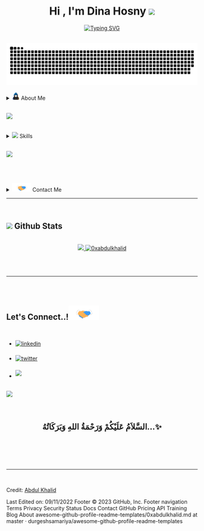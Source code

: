 <h1 align="center"><b>Hi , I'm Dina Hosny </b><img src="https://media.giphy.com/media/hvRJCLFzcasrR4ia7z/giphy.gif" width="35"></h1>

<p align="center">
  <a href="https://git.io/typing-svg"><img src="https://readme-typing-svg.demolab.com?font=Fira+Code&pause=1000&color=8D3082&center=true&vCenter=true&width=435&lines=This+is+Dina+Hosny;Data+Management+Engineer;Scroll+Down+to+know+more+%3A)" alt="Typing SVG" /></a>
</p>

<br>

<div align="center">
  <a href="https://1999azzar.github.io/1999AZZAR/">
  <img  src="https://github.com/1999AZZAR/1999AZZAR/blob/main/resources/img/grid-snake.svg"
       alt="snake" /></a>
</div>

<br>


<details>
  <summary><picture><img src = "https://github.com/0xAbdulKhalid/0xAbdulKhalid/raw/main/assets/mdImages/about_me.gif" width = 20px></picture> About Me</summary>
<div>
<samp>
<picture> <img align="right" src="https://github.com/0xAbdulKhalid/0xAbdulKhalid/raw/main/assets/mdImages/Right_Side.gif" width = 150px></picture>

 <p align="center">
 
    
- **Enthusiastic learner focused on Data Engineering, Big Data, BI, and Data Analysis.**
- **Data Management Trainee at Information Technology Institute (ITI) 9-month scholarship.**
- **Fresh graduate Faculty of Computer Science and Artificial Intelligence at Hewlan University.**

 
 </p>
 </samp>
</div>
</details>

<br>

<img src="https://user-images.githubusercontent.com/73097560/115834477-dbab4500-a447-11eb-908a-139a6edaec5c.gif"><br><br>


<details>
  <summary><picture><img src="https://media2.giphy.com/media/QssGEmpkyEOhBCb7e1/giphy.gif?cid=ecf05e47a0n3gi1bfqntqmob8g9aid1oyj2wr3ds3mg700bl&rid=giphy.gif" width = 20px></picture> Skills</summary>
<div>
<samp>

 <p align="center">
 

- **Programming Languages**:
    
    ![Python](https://img.shields.io/badge/Python%20-%2314354C.svg?style=for-the-badge&logo=python&logoColor=white)
    ![Java](https://img.shields.io/badge/Java-EE4C2C?style=for-the-badge&logo=CoffeeScript&logoColor=white)
    ![C](https://img.shields.io/badge/C%20-%232370ED.svg?style=for-the-badge&logo=c&logoColor=white)
    ![C++](https://img.shields.io/badge/C++%20-%2300599C.svg?style=for-the-badge&logo=c%2B%2B&logoColor=white)
    ![GOLANG](https://img.shields.io/badge/GOLANG-298D46?style=for-the-badge&logo=GoLand&logoColor=white)
    ![Solidity](https://img.shields.io/badge/Solidity-2C4F7C?style=for-the-badge&logo=Solidity&logoColor=white)
    ![SQL](https://img.shields.io/badge/SQL%20-%2314354C.svg?style=for-the-badge&logo=Scala&logoColor=white)
   

<br>   
    
- **Data Analysis**:

   ![Microsoft SQL Server](https://img.shields.io/badge/MicrosoftSQLServer%20-%2314354C.svg?style=for-the-badge&logo=MicrosoftSQLServer&logoColor=white)
   ![PostgreSQL](https://img.shields.io/badge/PostgreSQL%20-%2314354C.svg?style=for-the-badge&logo=PostgreSQL&logoColor=white)
   ![NumPy](https://img.shields.io/badge/NumPy%20-%2314354C.svg?style=for-the-badge&logo=NumPy&logoColor=white)
   ![Pandas](https://img.shields.io/badge/Pandas%20-%2314354C.svg?style=for-the-badge&logo=pandas&logoColor=white)
   ![SSIS](https://img.shields.io/badge/SSIS%20-%2314354C.svg?style=for-the-badge&logo=MicrosoftAccess&logoColor=white)
   ![SSAS](https://img.shields.io/badge/SSAS%20-%2314354C.svg?style=for-the-badge&logo=MicrosoftAccess&logoColor=white)
   ![SSRS](https://img.shields.io/badge/SSRS%20-%2314354C.svg?style=for-the-badge&logo=MicrosoftAccess&logoColor=white)
   ![BusinessObject](https://img.shields.io/badge/BusinessObject%20-%2314354C.svg?style=for-the-badge&logo=SAP&logoColor=white)

<br>

- **Data Visualization**:

    ![PowerBI](https://img.shields.io/badge/PowerBI%20-%2314354C.svg?style=for-the-badge&logo=PowerBI&logoColor=white)
    ![Matplotlib](https://img.shields.io/badge/Matplotlib%20-%2314354C.svg?style=for-the-badge&logo=Soundcharts&logoColor=white)
    ![BusinessObject WEBI](https://img.shields.io/badge/BusinessObjectWEBI%20-%2314354C.svg?style=for-the-badge&logo=SAP&logoColor=white)
    
<br>

- **Data Engineering**:

    ![PL/SQL](https://img.shields.io/badge/PL/SQL%20-%2314354C.svg?style=for-the-badge&logo=Oracle&logoColor=white)
    ![ETL](https://img.shields.io/badge/ETL%20-%2314354C.svg?style=for-the-badge&logo=GoToMeeting&logoColor=white)
    ![Data Warehouse](https://img.shields.io/badge/DataWarehouse%20-%2314354C.svg?style=for-the-badge&logo=MicroStrategy&logoColor=white)
    ![DataMining](https://img.shields.io/badge/DataMining%20-%2314354C.svg?style=for-the-badge&logo=Icinga&logoColor=white)
    ![BigDataConcepts](https://img.shields.io/badge/BigDataConcepts%20-%2314354C.svg?style=for-the-badge&logo=ServerFault&logoColor=white)
    ![NoSQL](https://img.shields.io/badge/NoSQL%20-%2314354C.svg?style=for-the-badge&logo=Osano&logoColor=white)
    ![ApacheCassandra](https://img.shields.io/badge/ApacheCassandra%20-%2314354C.svg?style=for-the-badge&logo=ApacheCassandra&logoColor=white)
    ![MongoDB](https://img.shields.io/badge/MongoDB%20-%2314354C.svg?style=for-the-badge&logo=MongoDB&logoColor=white)

<br>

- **Web Development**:

    ![HTML](https://img.shields.io/badge/HTML%20-%2314354C.svg?style=for-the-badge&logo=HTML5&logoColor=white)
    ![CSS](https://img.shields.io/badge/CSS%20-%2314354C.svg?style=for-the-badge&logo=CSS3&logoColor=white)
    ![JavaScript](https://img.shields.io/badge/JavaScript%20-%2314354C.svg?style=for-the-badge&logo=JavaScript&logoColor=white)
    ![Angular](https://img.shields.io/badge/Angular%20-%2314354C.svg?style=for-the-badge&logo=Angular&logoColor=white)

 
 <br>
 
 - **Block Chain**:

    ![Solidity](https://img.shields.io/badge/Solidity%20-%2314354C.svg?style=for-the-badge&logo=Solidity&logoColor=white)
    ![Blockchain](https://img.shields.io/badge/Blockchain%20-%2314354C.svg?style=for-the-badge&logo=Blockchain.com&logoColor=white)
    ![Ethereum](https://img.shields.io/badge/Ethereum%20-%2314354C.svg?style=for-the-badge&logo=Ethereum&logoColor=white)
    
<br>
 
 - **Server Administrations**:

    ![Linux Red Hat](https://img.shields.io/badge/LinuxRedHat%20-%2314354C.svg?style=for-the-badge&logo=RedHat&logoColor=white)
    ![Bash Scripting](https://img.shields.io/badge/BashScripting%20-%2314354C.svg?style=for-the-badge&logo=Linux&logoColor=white)
    
<br>
 
 - **Version Control**:

    ![Git](https://img.shields.io/badge/Git%20-%2314354C.svg?style=for-the-badge&logo=Git&logoColor=white)
    ![GitHub](https://img.shields.io/badge/GitHub%20-%2314354C.svg?style=for-the-badge&logo=GitHub&logoColor=white)
    ![Virtual Machines](https://img.shields.io/badge/VirtualMachines%20-%2314354C.svg?style=for-the-badge&logo=VirtualBox&logoColor=white)
    
<br>
 
 - **Microsoft Office Tools**:

    ![Microsoft Excel](https://img.shields.io/badge/MicrosoftExcel%20-%2314354C.svg?style=for-the-badge&logo=MicrosoftExcel&logoColor=white)
    ![Microsoft PowerPoint](https://img.shields.io/badge/MicrosoftPowerPoint%20-%2314354C.svg?style=for-the-badge&logo=MicrosoftPowerPoint&logoColor=white)
    ![Microsoft Word](https://img.shields.io/badge/MicrosoftWord%20-%2314354C.svg?style=for-the-badge&logo=MicrosoftWord&logoColor=white)
    ![Microsoft Project](https://img.shields.io/badge/MicrosoftOffice%20-%2314354C.svg?style=for-the-badge&logo=MicrosoftOffice&logoColor=white)
    ![Microsoft OneNote](https://img.shields.io/badge/MicrosoftOneNote%20-%2314354C.svg?style=for-the-badge&logo=MicrosoftOneNote&logoColor=white)
	 
 
 </p>
 </samp>
</div>
</details>

<br>


<img src="https://user-images.githubusercontent.com/73097560/115834477-dbab4500-a447-11eb-908a-139a6edaec5c.gif"><br><br>


<br>
<br>

<details>
  <summary><picture><img src="https://github.com/0xAbdulKhalid/0xAbdulKhalid/raw/main/assets/mdImages/handshake.gif" width = 50px></picture> Contact Me</summary>
<div>
<samp>

 <p align="center">

<a href="dina-salamah@hotmail.com" target="blank"><img align="center" src="https://raw.githubusercontent.com/rahuldkjain/github-profile-readme-generator/master/src/images/icons/Social/gmail.svg" alt="dina-salamah@hotmail.com" height="30" width="40" /></a>
<a href="https://twitter.com/dinahosny_s" target="blank"><img align="center" src="https://raw.githubusercontent.com/rahuldkjain/github-profile-readme-generator/master/src/images/icons/Social/twitter.svg" alt="dinahosny_s" height="30" width="40" /></a>
<a href="https://linkedin.com/in/dina-hosny" target="blank"><img align="center" src="https://raw.githubusercontent.com/rahuldkjain/github-profile-readme-generator/master/src/images/icons/Social/linked-in-alt.svg" alt="dina-hosny" height="30" width="40" /></a>
<a href="https://kaggle.com/dinahosnys" target="blank"><img align="center" src="https://raw.githubusercontent.com/rahuldkjain/github-profile-readme-generator/master/src/images/icons/Social/kaggle.svg" alt="dinahosnys" height="30" width="40" /></a>
<a href="https://fb.com/dinahosny0" target="blank"><img align="center" src="https://raw.githubusercontent.com/rahuldkjain/github-profile-readme-generator/master/src/images/icons/Social/facebook.svg" alt="dinahosny0" height="30" width="40" /></a>
<a href="https://instagram.com/dina_ho" target="blank"><img align="center" src="https://raw.githubusercontent.com/rahuldkjain/github-profile-readme-generator/master/src/images/icons/Social/instagram.svg" alt="dina_ho" height="30" width="40" /></a>
<a href="https://www.behance.net/dina-hosny" target="blank"><img align="center" src="https://raw.githubusercontent.com/rahuldkjain/github-profile-readme-generator/master/src/images/icons/Social/behance.svg" alt="dina-hosny" height="30" width="40" /></a>
<a href="https://www.hackerrank.com/@dina_salamah" target="blank"><img align="center" src="https://raw.githubusercontent.com/rahuldkjain/github-profile-readme-generator/master/src/images/icons/Social/hackerrank.svg" alt="@dina_salamah" height="30" width="40" /></a>

 </p>
 </samp>
</div>
</details>

-----

<br>


## <img src="https://media.giphy.com/media/iY8CRBdQXODJSCERIr/giphy.gif" width="35"><b> Github Stats </b>
<br>

<div align="center">

<a href="https://github.com/0xabdulkhalid/">
  <img src="https://github-readme-stats.vercel.app/api?username=0xabdulkhalid&include_all_commits=true&count_private=true&show_icons=true&line_height=20&title_color=7A7ADB&icon_color=2234AE&text_color=D3D3D3&bg_color=0,000000,130F40" width="450"/>
  <img src="https://github-readme-stats.vercel.app/api/top-langs?username=0xabdulkhalid&show_icons=true&locale=en&layout=compact&line_height=20&title_color=7A7ADB&icon_color=2234AE&text_color=D3D3D3&bg_color=0,000000,130F40" width="375"  alt="0xabdulkhalid"/>

</a>
</div>

<br>
<br>
<br>

-----

<br>
<br>

## <b> Let's Connect..!</b><img src="https://github.com/0xAbdulKhalid/0xAbdulKhalid/raw/main/assets/mdImages/handshake.gif" width ="80">
<br>
<div align='left'>

<ul>

<li>
<a href="https://linkedin.com/in/0xabdulkhalid" target="_blank">
<img src="https://img.shields.io/badge/linkedin:  0xabdulkhalid-%2300acee.svg?color=405DE6&style=for-the-badge&logo=linkedin&logoColor=white" alt=linkedin style="margin-bottom: 5px;"/>
</a>
</li>

<br>

<li>
<a href="https://twitter.com/0xabdulkhalid" target="_blank">
<img src="https://img.shields.io/badge/twitter:  0xabdulkhalid-%2300acee.svg?color=1DA1F2&style=for-the-badge&logo=twitter&logoColor=white" alt=twitter style="margin-bottom: 5px;"/>
</a>
</li>

<br>

<li>
<a href="mailto:0xabdulkhalid@gmail.com" target="_blank">
<img src="https://img.shields.io/badge/gmail:  0xabdulkhalid-%23EA4335.svg?style=for-the-badge&logo=gmail&logoColor=white" t=mail style="margin-bottom: 5px;" />
</a>
</li>
	
</ul>
</div>

<br>
<img src="https://user-images.githubusercontent.com/73097560/115834477-dbab4500-a447-11eb-908a-139a6edaec5c.gif">
<br>
<br>
<br>

<div align='center'>

## <b>السَّلاَمُ عَلَيْكُمْ وَرَحْمَةُ اللهِ وَبَرَكَاتُهُ...✨</b>

</div>
<br>
<br>
<br>
<br>

---

<br>

Credit: [Abdul Khalid](https://github.com/0xabdulkhalid)

Last Edited on: 09/11/2022
Footer
© 2023 GitHub, Inc.
Footer navigation
Terms
Privacy
Security
Status
Docs
Contact GitHub
Pricing
API
Training
Blog
About
awesome-github-profile-readme-templates/0xabdulkhalid.md at master · durgeshsamariya/awesome-github-profile-readme-templates
